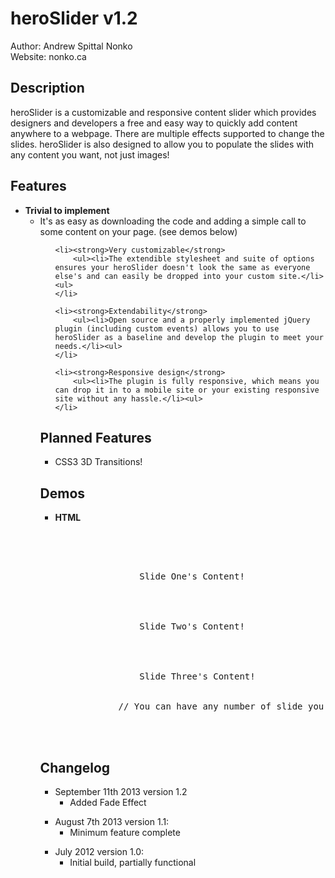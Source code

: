 <h1>heroSlider v1.2</h1>

Author: Andrew Spittal Nonko<br />
Website: nonko.ca

<h2>Description</h2>
heroSlider is a customizable and responsive content slider which provides designers and developers a free and easy way to quickly add content anywhere to a webpage. There are multiple effects supported to change the slides. heroSlider is also designed to allow you to populate the slides with any content you want, not just images!

<h2>Features</h2>
<ul>
    <li><strong>Trivial to implement</strong>
        <ul><li>It's as easy as downloading the code and adding a simple call to some content on your page. (see demos below)</li><ul>
    </li>

    <li><strong>Very customizable</strong>
        <ul><li>The extendible stylesheet and suite of options ensures your heroSlider doesn't look the same as everyone else's and can easily be dropped into your custom site.</li><ul>
    </li>

    <li><strong>Extendability</strong>
        <ul><li>Open source and a properly implemented jQuery plugin (including custom events) allows you to use heroSlider as a baseline and develop the plugin to meet your needs.</li><ul>
    </li>

    <li><strong>Responsive design</strong>
        <ul><li>The plugin is fully responsive, which means you can drop it in to a mobile site or your existing responsive site without any hassle.</li><ul>
    </li>
</ul>

<h2>Planned Features</h2>
<ul><li>CSS3 3D Transitions!</li></ul>

<h2>Demos</h2>
<ul><li>
    <strong>HTML</strong>
    <pre>
        <div id="carouselContent">
			<div class="carouselSlide">
				Slide One's Content!
			</div>
			<div class="carouselSlide">
				Slide Two's Content!
			</div>
			<div class="carouselSlide">
				Slide Three's Content!
			</div>
			// You can have any number of slide you like
		</div>
    </pre>
</li></ul>


<h2>Changelog</h2>
<ul><li>September 11th 2013 version 1.2
    <ul><li>Added Fade Effect</li></ul>
</li></ul>

<ul><li>August 7th 2013 version 1.1:
    <ul><li>Minimum feature complete</li></ul>
</li></ul>

<ul><li>July 2012 version 1.0:
    <ul><li>Initial build, partially functional</li></ul>
</li></ul>

